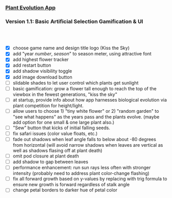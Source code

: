 ### [Plant Evolution App](https://github.com/matthewmain/plant_evolution_app) 
### Version 1.1: Basic Artificial Selection Gamification & UI

<br>
<br>

- [X] choose game name and design title logo (Kiss the Sky)
- [X] add "year _number_, _season_" to season meter, using attractive font
- [X] add highest flower tracker
- [X] add restart button
- [X] add shadow visibility toggle
- [X] add image download button
- [ ] slidable shades to let user control which plants get sunlight
- [ ] basic gamification: grow a flower tall enough to reach the top of the viewbox in the fewest generations, "kiss the sky"
- [ ] at startup, provide info about how app harnesses biological evolution via plant competition for height/light.
- [ ] allow users to choose 1) "tiny white flower" or 2) "random garden" to "see what happens" as the years pass and the plants evolve. (maybe add option for one small & one large plant also.)
- [ ] "Sew" button that kicks of initial falling seeds.
- [ ] fix safari issues (color value floats, etc.)
- [ ] fade out shadows when leaf angle falls to below about -80 degrees from horizontal (will avoid narrow shadows when leaves are vertical as well as shadows flasing off at plant death)
- [ ] omit pod closure at plant death
- [ ] add shadow to gap between leaves
- [ ] performance enhancement: run sun rays less often with stronger intensity (probably need to address plant color-change flashing)
- [ ] fix all forward growth based on y-values by replacing with trig formula to ensure new growth is forward regardless of stalk angle
- [ ] change petal borders to darker hue of petal color
